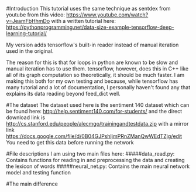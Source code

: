 #Introduction
This tutorial uses the same technique as sentdex from youtube from this video: https://www.youtube.com/watch?v=JeamFbHhmDo
with a written tutorial here: https://pythonprogramming.net/data-size-example-tensorflow-deep-learning-tutorial/

My version adds tensorflow's built-in reader instead of manual iteration used in the original.

The reason for this is that for loops in python are known to be slow and manual iteration has to use them.
tensorflow, however, does this in C++ like all of its graph computation so theoretically, it should be much faster.
I am making this both for my own testing and because, while tensorflow has many tutorial and a lot of documentation, I personally haven't found any that explains its data reading beyond feed_dict well.

#The dataset
The dataset used here is the sentiment 140 dataset which can be found here:
http://help.sentiment140.com/for-students/
and the direct download link is
http://cs.stanford.edu/people/alecmgo/trainingandtestdata.zip
with a mirror link https://docs.google.com/file/d/0B04GJPshIjmPRnZManQwWEdTZjg/edit
You need to get this data before running the network

#File descriptions
I am using two main files here:
#####data_read.py:
Contains functions for reading in and preprocessing the data and creating the lexicon of words
#####neural_net.py:
Contains the main neural network model and testing function

#The main difference
